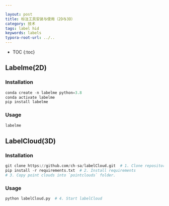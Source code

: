 ```yaml
---

layout: post
title: 标注工具安装与使用（2D与3D）
category: 技术
tags: label hid
keywords: labels
typora-root-url: ../..
---
```


* TOC
{:toc}
## Labelme(2D)

### Installation

```python
conda create -n labelme python=3.8
conda activate labelme
pip install labelme
```

### Usage

```python
labelme 
```

## LabelCloud(3D)

### Installation

```python
git clone https://github.com/ch-sa/labelCloud.git  # 1. Clone repository
pip install -r requirements.txt  # 2. Install requirements
# 3. Copy point clouds into `pointclouds` folder.
```

### Usage

```python
python labelCloud.py  # 4. Start labelCloud
```

